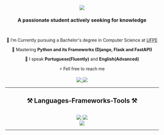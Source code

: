 <h1 align="center">
    <img src="https://readme-typing-svg.herokuapp.com/?font=Righteous&size=35&center=true&vCenter=true&width=500&height=70&duration=4000&lines=Hi+There!+👋;+I'm+Mader+Gabriel!;" />
</h1>

<h3 align="center">A passionate student actively seeking for knowledge</h3>

<br/>

<div align="center">
 
 🔭 I’m Currently pursuing a Bachelor's degree in Computer Science at [UFPE](https://portal.cin.ufpe.br/)
 
 🌱 Mastering **Python and its Frameworks (Django, Flask and FastAPI)**


💬 I speak **Portuguese(Fluently)** and **English(Advanced)**

⚡ Fell free to reach me

 </div>
 
<div align="center"> 
  <a href="mailto:madergabriel2@gmail.com">
    <img src="https://img.shields.io/badge/Gmail-333333?style=for-the-badge&logo=gmail&logoColor=red" />
  </a>
  <a href="https://linkedin.com/in/mgsb" target="_blank">
    <img src="https://img.shields.io/badge/LinkedIn-0077B5?style=for-the-badge&logo=linkedin&logoColor=white" target="_blank" />
  </a>
</div>

 <hr/>
 
<h2 align="center">⚒️ Languages-Frameworks-Tools ⚒️</h2>
<br/>
<div align="center">
    <img src="https://skillicons.dev/icons?i=github,git,go,python,django,flask,fastapi,sqlite,mongodb" />
    <img src="https://skillicons.dev/icons?i=html,css,vscode,windows,linux" /><br>
    <img src="https://skillicons.dev/icons?i=java,js,nodejs,react" />
    
</div>
<hr/>
<br/>



<br/>
